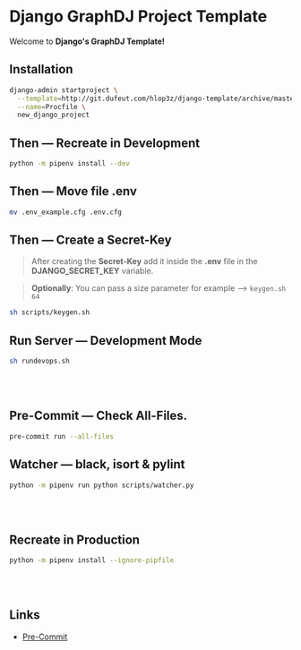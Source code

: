 # Django GraphDJ Project Template

Welcome to **Django's GraphDJ Template!**

## Installation
```sh
django-admin startproject \
  --template=http://git.dufeut.com/hlop3z/django-template/archive/master.zip \
  --name=Procfile \
  new_django_project
```

## Then — Recreate in **Development**
```sh
python -m pipenv install --dev
```

## Then — Move file **.env**
```sh
mv .env_example.cfg .env.cfg
```

## Then — Create a **Secret-Key**
> After creating the **Secret-Key** add it inside the **.env** file in the **DJANGO_SECRET_KEY** variable.

> **Optionally**: You can pass a size parameter for example —> `keygen.sh 64`
```sh
sh scripts/keygen.sh
```

## Run Server — Development Mode
```sh
sh rundevops.sh
```

<br/><br/>

## Pre-Commit — Check All-Files.
```sh
pre-commit run --all-files
```

## Watcher — black, isort & pylint
```sh
python -m pipenv run python scripts/watcher.py
```

<br/><br/>

## Recreate in **Production**
```sh
python -m pipenv install --ignore-pipfile
```

<br/><br/>

## Links
* [Pre-Commit](https://github.com/pre-commit/pre-commit)
